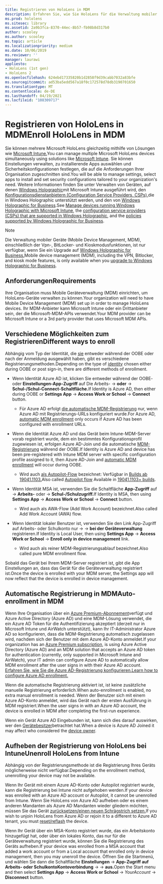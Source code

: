 ```yaml
---
title: Registrieren von HoloLens in MDM
description: Erfahren Sie, wie Sie HoloLens für die Verwaltung mobiler Geräte (Mobile Device Management, MDM) registrieren, um die Verwaltung mehrerer Geräte zu vereinfachen.
ms.prod: hololens
ms.sitesec: library
ms.assetid: 2a9b3fca-8370-44ec-8b57-fb98b8d317b0
author: scooley
ms.author: scooley
ms.topic: article
ms.localizationpriority: medium
ms.date: 10/06/2019
ms.reviewer: ''
manager: laurawi
appliesto:
- HoloLens (1st gen)
- HoloLens 2
ms.openlocfilehash: 624ebd17335820b1d2858f9d39cabb7032a83bfe
ms.sourcegitcommit: ad53ba5edd567a18f0c172578d78db3190701650
ms.translationtype: MT
ms.contentlocale: de-DE
ms.lasthandoff: 04/19/2021
ms.locfileid: "108309717"
---
```

# <a name="enroll-hololens-in-mdm"></a><span data-ttu-id="8f8e9-103">Registrieren von HoloLens in MDM</span><span class="sxs-lookup"><span data-stu-id="8f8e9-103">Enroll HoloLens in MDM</span></span>

<span data-ttu-id="8f8e9-104">Sie können mehrere Microsoft HoloLens gleichzeitig mithilfe von Lösungen wie [Microsoft Intune.](https://docs.microsoft.com/intune/windows-holographic-for-business)</span><span class="sxs-lookup"><span data-stu-id="8f8e9-104">You can manage multiple Microsoft HoloLens devices simultaneously using solutions like [Microsoft Intune](https://docs.microsoft.com/intune/windows-holographic-for-business).</span></span> <span data-ttu-id="8f8e9-105">Sie können Einstellungen verwalten, zu installierende Apps auswählen und Sicherheitskonfigurationen festlegen, die auf die Anforderungen Ihrer Organisation zugeschnitten sind.</span><span class="sxs-lookup"><span data-stu-id="8f8e9-105">You will be able to manage settings, select apps to install and set security configurations tailored to your organization's need.</span></span> <span data-ttu-id="8f8e9-106">Weitere Informationen finden Sie unter Verwalten von Geräten, auf denen [Windows Holographic](https://docs.microsoft.com/intune/windows-holographic-for-business)mit Microsoft Intune ausgeführt wird, den [Konfigurationsdienstanbietern (Configuration Service Providers, CSPs),](https://msdn.microsoft.com/windows/hardware/commercialize/customize/mdm/configuration-service-provider-reference#hololens)die in Windows Holographic unterstützt werden, und den von [Windows Holographic for Business](https://msdn.microsoft.com/windows/hardware/commercialize/customize/mdm/policy-configuration-service-provider#hololenspolicies).</span><span class="sxs-lookup"><span data-stu-id="8f8e9-106">See [Manage devices running Windows Holographic with Microsoft Intune](https://docs.microsoft.com/intune/windows-holographic-for-business), the [configuration service providers (CSPs) that are supported in Windows Holographic](https://msdn.microsoft.com/windows/hardware/commercialize/customize/mdm/configuration-service-provider-reference#hololens), and the [policies supported by Windows Holographic for Business](https://msdn.microsoft.com/windows/hardware/commercialize/customize/mdm/policy-configuration-service-provider#hololenspolicies).</span></span>

> [!NOTE]
> <span data-ttu-id="8f8e9-107">Die Verwaltung mobiler Geräte (Mobile Device Management, MDM), einschließlich der Vpn-, BitLocker- und Kioskmodusfunktionen, ist nur verfügbar, wenn Sie ein Upgrade auf [Windows Holographic for Business.](hololens1-upgrade-enterprise.md)</span><span class="sxs-lookup"><span data-stu-id="8f8e9-107">Mobile device management (MDM), including the VPN, Bitlocker, and kiosk mode features, is only available when you [upgrade to Windows Holographic for Business](hololens1-upgrade-enterprise.md).</span></span>

## <a name="requirements"></a><span data-ttu-id="8f8e9-108">Anforderungen</span><span class="sxs-lookup"><span data-stu-id="8f8e9-108">Requirements</span></span>

 <span data-ttu-id="8f8e9-109">Ihre Organisation muss Mobile Geräteverwaltung (MDM) einrichten, um HoloLens-Geräte verwalten zu können.</span><span class="sxs-lookup"><span data-stu-id="8f8e9-109">Your organization will need to have Mobile Device Management (MDM) set up in order to manage HoloLens devices.</span></span> <span data-ttu-id="8f8e9-110">Ihr MDM-Anbieter kann Microsoft Intune oder ein Drittanbieter sein, der die Microsoft-MDM-APIs verwendet.</span><span class="sxs-lookup"><span data-stu-id="8f8e9-110">Your MDM provider can be Microsoft Intune or a 3rd party provider that uses Microsoft MDM APIs.</span></span>
 
## <a name="different-ways-to-enroll"></a><span data-ttu-id="8f8e9-111">Verschiedene Möglichkeiten zum Registrieren</span><span class="sxs-lookup"><span data-stu-id="8f8e9-111">Different ways to enroll</span></span>

<span data-ttu-id="8f8e9-112">Abhängig vom Typ der Identität, die [sie](hololens-identity.md) entweder während der OOBE oder nach der Anmeldung ausgewählt haben, gibt es verschiedene Registrierungsmethoden.</span><span class="sxs-lookup"><span data-stu-id="8f8e9-112">Depending on the type of [identity](hololens-identity.md) chosen either during OOBE or post sign-in, there are different methods of enrollment.</span></span>

- <span data-ttu-id="8f8e9-113">Wenn Identität Azure AD ist, klicken Sie entweder während der OOBE- oder **Einstellungen-App-Zugriff** auf Die Arbeits-  ->  **oder**  ->  **Schul-/Schul-Connect-Schaltfläche.**</span><span class="sxs-lookup"><span data-stu-id="8f8e9-113">If Identity is Azure AD, then either during OOBE or **Settings App** -> **Access Work or School** -> **Connect** button.</span></span>
    - <span data-ttu-id="8f8e9-114">Für Azure AD erfolgt [die automatische MDM-Registrierung](hololens-enroll-mdm.md#auto-enrollment-in-mdm) nur, wenn Azure AD mit Registrierungs-URLs konfiguriert wurde.</span><span class="sxs-lookup"><span data-stu-id="8f8e9-114">For Azure AD, [automatic MDM enrollment](hololens-enroll-mdm.md#auto-enrollment-in-mdm) only occurs if Azure AD has been configured with enrollment URLs.</span></span>
     
- <span data-ttu-id="8f8e9-115">Wenn die Identität Azure AD und das Gerät beim Intune-MDM-Server vorab registriert wurde, dem ein bestimmtes Konfigurationsprofil zugewiesen ist, erfolgen Azure AD-Join und die automatische [MDM-Registrierung](hololens-enroll-mdm.md#auto-enrollment-in-mdm) während der OOBE.</span><span class="sxs-lookup"><span data-stu-id="8f8e9-115">If Identity is Azure AD and device has been pre-registered with Intune MDM server with specific configuration profile assigned to it, then Azure AD-Join and [automatic MDM enrollment](hololens-enroll-mdm.md#auto-enrollment-in-mdm) will occur during OOBE.</span></span>
    - <span data-ttu-id="8f8e9-116">Wird auch [als Autopilot-Flow](hololens2-autopilot.md) bezeichnet: Verfügbar in [Builds ab 19041.1103.](hololens-release-notes.md#windows-holographic-version-2004)</span><span class="sxs-lookup"><span data-stu-id="8f8e9-116">Also called [Autopilot flow](hololens2-autopilot.md) Available in [19041.1103+ builds](hololens-release-notes.md#windows-holographic-version-2004).</span></span>
    

- <span data-ttu-id="8f8e9-117">Wenn Identität MSA ist, verwenden Sie die Schaltfläche **App-Zugriff** auf  ->  **Arbeits-** oder  ->  **Schul-/Schulzugriff.**</span><span class="sxs-lookup"><span data-stu-id="8f8e9-117">If Identity is MSA, then using **Settings App** -> **Access Work or School** -> **Connect** button.</span></span>
    - <span data-ttu-id="8f8e9-118">Wird auch als AWA-Flow (Add Work Account) bezeichnet.</span><span class="sxs-lookup"><span data-stu-id="8f8e9-118">Also called Add Work Account (AWA) flow.</span></span>
- <span data-ttu-id="8f8e9-119">Wenn Identität lokaler Benutzer ist, verwenden Sie den Link App-Zugriff auf Arbeits- oder Schulkonto nur   ->    ->  **bei der Geräteverwaltung** registrieren.</span><span class="sxs-lookup"><span data-stu-id="8f8e9-119">If Identity is Local User, then using **Settings App** -> **Access Work or School** -> **Enroll only in device management** link.</span></span>
    - <span data-ttu-id="8f8e9-120">Wird auch als reiner MDM-Registrierungsablauf bezeichnet.</span><span class="sxs-lookup"><span data-stu-id="8f8e9-120">Also called pure MDM enrollment flow.</span></span>

<span data-ttu-id="8f8e9-121">Sobald das Gerät bei Ihrem MDM-Server registriert ist, gibt die App Einstellungen an, dass das Gerät für die Geräteverwaltung registriert ist.</span><span class="sxs-lookup"><span data-stu-id="8f8e9-121">Once the device is enrolled with your MDM server, the Settings app will now reflect that the device is enrolled in device management.</span></span>

## <a name="auto-enrollment-in-mdm"></a><span data-ttu-id="8f8e9-122">Automatische Registrierung in MDM</span><span class="sxs-lookup"><span data-stu-id="8f8e9-122">Auto-enrollment in MDM</span></span>

<span data-ttu-id="8f8e9-123">Wenn Ihre Organisation über ein [Azure Premium-Abonnement](https://azure.microsoft.com/overview/)verfügt und Azure Active Directory (Azure AD) und eine MDM-Lösung verwendet, die ein Azure AD Token für die Authentifizierung akzeptiert (derzeit nur in Microsoft Intune und AirWatch unterstützt), kann Ihr IT-Administrator Azure AD so konfigurieren, dass die MDM-Registrierung automatisch zugelassen wird, nachdem sich der Benutzer mit dem Azure AD-Konto anmeldet.</span><span class="sxs-lookup"><span data-stu-id="8f8e9-123">If your organization has an [Azure Premium subscription](https://azure.microsoft.com/overview/), is using Azure Active Directory (Azure AD) and an MDM solution that accepts an Azure AD token for authentication (currently, only supported in Microsoft Intune and AirWatch), your IT admin can configure Azure AD to automatically allow MDM enrollment after the user signs in with their Azure AD account.</span></span> [<span data-ttu-id="8f8e9-124">Erfahren Sie, wie Sie die Azure AD-Registrierung konfigurieren.</span><span class="sxs-lookup"><span data-stu-id="8f8e9-124">Learn how to configure Azure AD enrollment.</span></span>](https://docs.microsoft.com/mem/intune/enrollment/windows-enroll#enable-windows-10-automatic-enrollment)

<span data-ttu-id="8f8e9-125">Wenn die automatische Registrierung aktiviert ist, ist keine zusätzliche manuelle Registrierung erforderlich.</span><span class="sxs-lookup"><span data-stu-id="8f8e9-125">When auto-enrollment is enabled, no extra manual enrollment is needed.</span></span> <span data-ttu-id="8f8e9-126">Wenn der Benutzer sich mit einem Azure AD-Konto anmeldet, wird das Gerät nach der ersten Ausführung in MDM registriert.</span><span class="sxs-lookup"><span data-stu-id="8f8e9-126">When the user signs in with an Azure AD account, the device is enrolled in MDM after completing the first-run experience.</span></span>

<span data-ttu-id="8f8e9-127">Wenn ein Gerät Azure AD Eingebunden ist, kann sich dies darauf auswirken, wer den [Gerätebesitzer](security-adminless-os.md#device-owner)betrachtet hat.</span><span class="sxs-lookup"><span data-stu-id="8f8e9-127">When a device is Azure AD Joined it may affect who considered the [device owner](security-adminless-os.md#device-owner).</span></span>

## <a name="unenroll-hololens-from-intune"></a><span data-ttu-id="8f8e9-128">Aufheben der Registrierung von HoloLens bei Intune</span><span class="sxs-lookup"><span data-stu-id="8f8e9-128">Unenroll HoloLens from Intune</span></span>

<span data-ttu-id="8f8e9-129">Abhängig von der Registrierungsmethode ist die Registrierung Ihres Geräts möglicherweise nicht verfügbar.</span><span class="sxs-lookup"><span data-stu-id="8f8e9-129">Depending on the enrollment method, unenrolling your device may not be available.</span></span>

<span data-ttu-id="8f8e9-130">Wenn Ihr Gerät mit einem Azure AD-Konto oder Autopilot registriert wurde, kann die Registrierung bei Intune nicht aufgehoben werden.</span><span class="sxs-lookup"><span data-stu-id="8f8e9-130">If your device was enrolled with an Azure AD account or Autopilot, it cannot be unenrolled from Intune.</span></span> <span data-ttu-id="8f8e9-131">Wenn Sie HoloLens von Azure AD aufheben oder es einem anderen Mandanten als Azure AD Mandanten wieder gliedern möchten, müssen Sie das Gerät [zurücksetzen/einen neuen Schrägstrich setzen.](https://docs.microsoft.com/hololens/hololens-recovery#reset-the-device)</span><span class="sxs-lookup"><span data-stu-id="8f8e9-131">If you wish to unjoin HoloLens from Azure AD or rejoin it to a different to Azure AD tenant, you must [reset/reflash](https://docs.microsoft.com/hololens/hololens-recovery#reset-the-device) the device.</span></span>

<span data-ttu-id="8f8e9-132">Wenn Ihr Gerät über ein MSA-Konto registriert wurde, das ein Arbeitskonto hinzugefügt hat, oder über ein lokales Konto, das nur für die Geräteverwaltung registriert wurde, können Sie die Registrierung des Geräts aufheben.</span><span class="sxs-lookup"><span data-stu-id="8f8e9-132">If your device was enrolled from a MSA account that added a work account or from a Local account that enrolled only in device management, then you may unenroll the device.</span></span> <span data-ttu-id="8f8e9-133">Öffnen Sie die Startmenü, und wählen Sie dann die Schaltfläche **Einstellungen**  ->  **App-Zugriff auf Arbeits- oder SchulkontoKontoverbindung**  ->    ->  **aus.**</span><span class="sxs-lookup"><span data-stu-id="8f8e9-133">Open the Start menu and then select **Settings App** -> **Access Work or School** -> *YourAccount* -> **Disconnect** button.</span></span>